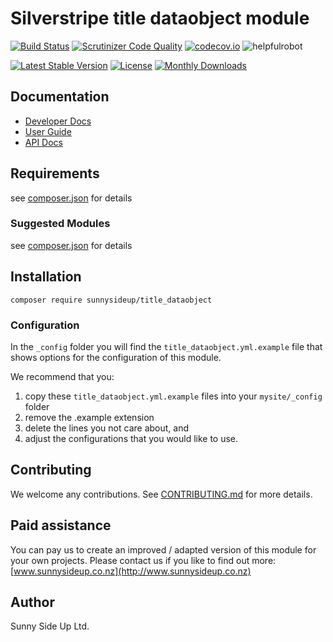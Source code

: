 # Silverstripe title dataobject module
[![Build Status](https://travis-ci.org/sunnysideup/silverstripe-title_dataobject.svg?branch=master)](https://travis-ci.org/sunnysideup/silverstripe-title_dataobject)
[![Scrutinizer Code Quality](https://scrutinizer-ci.com/g/sunnysideup/silverstripe-title_dataobject/badges/quality-score.png?b=master)](https://scrutinizer-ci.com/g/sunnysideup/silverstripe-title_dataobject/?branch=master)
[![codecov.io](https://codecov.io/github/sunnysideup/silverstripe-title_dataobject/coverage.svg?branch=master)](https://codecov.io/github/sunnysideup/silverstripe-title_dataobject?branch=master)
![helpfulrobot](https://helpfulrobot.io/sunnysideup/title_dataobject/badge)

[![Latest Stable Version](https://poser.pugx.org/sunnysideup/title_dataobject/version)](https://packagist.org/packages/sunnysideup/title_dataobject)
[![License](https://poser.pugx.org/sunnysideup/title_dataobject/license)](https://packagist.org/packages/sunnysideup/title_dataobject)
[![Monthly Downloads](https://poser.pugx.org/sunnysideup/title_dataobject/d/monthly)](https://packagist.org/packages/sunnysideup/title_dataobject)


## Documentation



 * [Developer Docs](docs/en/INDEX.md)
 * [User Guide](docs/en/userguide.md)
 * [API Docs](http://docs.ssmods.com/sunnysideup/title_dataobject/classes.xhtml)

## Requirements



see [composer.json](composer.json) for details

### Suggested Modules



see [composer.json](composer.json) for details


## Installation


```
composer require sunnysideup/title_dataobject
```

### Configuration



In the `_config` folder you will find the `title_dataobject.yml.example`
file that shows options for the configuration of this module.

We recommend that you:

  1. copy these `title_dataobject.yml.example` files into your
`mysite/_config` folder
  2. remove the .example extension
  3. delete the lines you not care about, and
  4. adjust the configurations that you would like to use.


## Contributing



We welcome any contributions. See [CONTRIBUTING.md](CONTRIBUTING.md) for more details.

## Paid assistance



You can pay us to create an improved / adapted version of this module for your own projects.  Please contact us if you like to find out more: [www.sunnysideup.co.nz](http://www.sunnysideup.co.nz)

## Author



Sunny Side Up Ltd.
